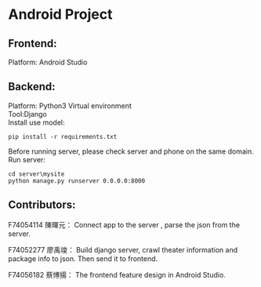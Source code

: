 # Android Project

## Frontend:
Platform: Android Studio

## Backend:
Platform: Python3 Virtual environment  
Tool:Django  
Install use model: 
```
pip install -r requirements.txt
```
Before running server, please check server and phone on the same domain.  
Run server: 
```
cd server\mysite
python manage.py runserver 0.0.0.0:8000
```

## Contributors:
F74054114 陳暉元：
Connect app to the server , parse the json from the server.

F74052277 廖禹竣：
Build django server, crawl theater information and package info to json. Then send it to frontend.

F74056182 蔡博揚：
The frontend feature design in Android Studio.

